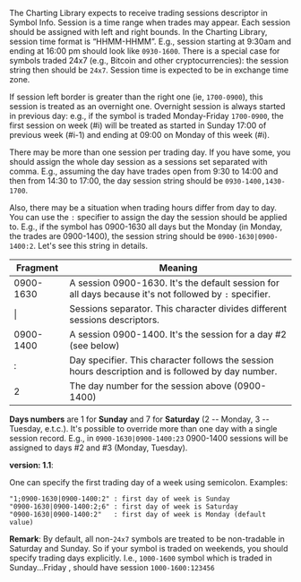 The Charting Library expects to receive trading sessions descriptor in Symbol Info. Session is a time range when trades may appear. Each session should be assigned with left and right bounds. In the Charting Library, session time format is “HHMM-HHMM”. E.g., session starting at 9:30am and ending at 16:00 pm should look like `0930-1600`. There is a special case for symbols traded 24x7 (e.g., Bitcoin and other cryptocurrencies): the session string then should be `24x7`. Session time is expected to be in exchange time zone.

If session left border is greater than the right one (ie, `1700-0900`), this session is treated as an overnight one. Overnight session is always started in previous day: e.g., if the symbol is traded Monday-Friday `1700-0900`, the first session on week (#i) will be treated as started in Sunday 17:00 of previous week (#i-1) and ending at 09:00 on Monday of this week (#i).

There may be more than one session per trading day. If you have some, you should assign the whole day session as a sessions set separated with comma. E.g., assuming the day have trades open from 9:30 to 14:00 and then from 14:30 to 17:00, the day session string should be `0930-1400,1430-1700`.

Also, there may be a situation when trading hours differ from day to day. You can use the `:` specifier to assign the day the session should be applied to. E.g., if the symbol has 0900-1630 all days but the Monday (in Monday, the trades are 0900-1400), the session string should be `0900-1630|0900-1400:2`. Let's see this string in details.


Fragment | Meaning
---------|--------
0900-1630|A session 0900-1630. It's the default session for all days because it's not followed by `:` specifier.
\||Sessions separator. This character divides different sessions descriptors.
0900-1400|A session 0900-1400. It's the session for a day #2 (see below)
:|Day specifier. This character follows the session hours description and is followed by day number.
2|The day number for the session above (0900-1400)


**Days numbers** are 1 for **Sunday** and 7 for **Saturday** (2 -- Monday, 3 -- Tuesday, e.t.c.). It's possible to override more than one day with a single session record. E.g., in `0900-1630|0900-1400:23` 0900-1400 sessions will be assigned to days #2 and #3 (Monday, Tuesday). 

**version: 1.1**:

One can specify the first trading day of a week using semicolon. Examples:
```
"1;0900-1630|0900-1400:2" : first day of week is Sunday
"0900-1630|0900-1400:2;6" : first day of week is Saturday
"0900-1630|0900-1400:2"   : first day of week is Monday (default value)
```

**Remark**: By default, all non-`24x7` symbols are treated to be non-tradable in Saturday and Sunday. So if your symbol is traded on weekends, you should specify trading days explicitly. I.e., `1000-1600` symbol which is traded in Sunday...Friday , should have session `1000-1600:123456`